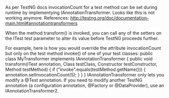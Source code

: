 As per TestNG docs invocationCount for a test method can be set during runtime by implementying IAnnotationTransformer. Looks like this is not working anymore.
References: http://testng.org/doc/documentation-main.html#annotationtransformers

When the method transform() is invoked, you can call any of the setters on the ITest test parameter to alter its value before TestNG proceeds further.

For example, here is how you would override the attribute invocationCount but only on the test method invoke() of one of your test classes:
public class MyTransformer implements IAnnotationTransformer {
  public void transform(ITest annotation, Class testClass,
      Constructor testConstructor, Method testMethod)
  {
    if ("invoke".equals(testMethod.getName())) {
      annotation.setInvocationCount(5);
    }
  }
}
IAnnotationTransformer only lets you modify a @Test annotation. If you need to modify another TestNG annotation (a configuration annotation, @Factory or @DataProvider), use an IAnnotationTransformer2. 

